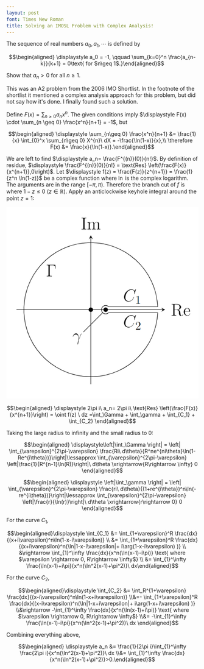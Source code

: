 ```yaml
---
layout: post
font: Times New Roman
title: Solving an IMOSL Problem with Complex Analysis!
---
```


The sequence of real numbers $a_0, a_1,\cdots$ is defined by

$$\begin{aligned} \displaystyle a_0 = -1, \qquad \sum_{k=0}^n \frac{a_{n-k}}{k+1} = 0\text{ for $n\geq 1$.}\end{aligned}$$

Show that $a_n>0$ for all $n\geq 1$.

This was an A2 problem from the 2006 IMO Shortlist. In the footnote of the shortlist it mentioned a complex analysis approach for this problem, but did not say how it's done. I finally found such a solution.

Define $\displaystyle F(x) = \sum_{n\geq 0} a_nx^n$. The given conditions imply $\displaystyle F(x) \cdot \sum_{n \geq 0} \frac{x^n}{n+1} = -1$, but

$$\begin{aligned} \displaystyle \sum_{n\geq 0} \frac{x^n}{n+1} &= \frac{1}{x} \int_{0}^x \sum_{n\geq 0} X^{n}\ dX = -\frac{\ln(1-x)}{x},\\
\therefore F(x) &= \frac{x}{\ln(1-x)}.\end{aligned}$$

We are left to find $\displaystyle a_n= \frac{F^{(n)}(0)}{n!}$. By definition of residue, $\displaystyle \frac{F^{(n)}(0)}{n!} = \text{Res} \left(\frac{F(x)}{x^{n+1}},0\right)$.
Let $\displaystyle f(z) = \frac{F(z)}{z^{n+1}} = \frac{1}{z^n \ln(1-z)}$ be a complex function where $\ln$ is the complex logarithm. The arguments are in the range $[-\pi,\pi)$. Therefore the branch cut of $f$ is where $1-z \leq 0 \ (z\in \mathbb{R})$. Apply an anticlockwise keyhole integral around the point $z=1$:

 ![The Contour](/downloads/coutour.png) 

$$\begin{aligned} \displaystyle 2\pi i\ a_n= 2\pi i\ \text{Res} \left(\frac{F(x)}{x^{n+1}}\right) = \oint f(z) \ dz =\int_\Gamma + \int_\gamma + \int_{C_1} + \int_{C_2} \end{aligned}$$

Taking the large radius to infinity and the small radius to 0:

$$\begin{aligned} \displaystyle\left|\int_\Gamma \right| = \left| \int_{\varepsilon}^{2\pi-\varepsilon} \frac{Ri\ d\theta}{R^ne^{ni\theta}\ln(1-Re^{i\theta})}\right|\lessapprox \int_{\varepsilon}^{2\pi-\varepsilon} \left|\frac{1}{R^{n-1}\ln(R)}\right|\ d\theta \xrightarrow{R\rightarrow \infty} 0 \end{aligned}$$

$$\begin{aligned} \displaystyle \left|\int_\gamma \right| = \left| \int_{\varepsilon}^{2\pi-\varepsilon} \frac{ri\ d\theta}{(1+re^{i\theta})^n\ln(-re^{i\theta})}\right|\lessapprox \int_{\varepsilon}^{2\pi-\varepsilon} \left|\frac{r}{\ln(r)}\right|\ d\theta \xrightarrow{r\rightarrow 0} 0 \end{aligned}$$

For the curve $C_1$,

$$\begin{aligned}\displaystyle \int_{C_1} &= \int_{1+\varepsilon}^R \frac{dx}{(x+i\varepsilon)^n\ln(1-x-i\varepsilon)}
\\ &= \int_{1+\varepsilon}^R \frac{dx}{(x+i\varepsilon)^n(\ln|1-x-i\varepsilon|+ i\arg(1-x-i\varepsilon) )}
\\ &\rightarrow \int_{1}^\infty \frac{dx}{x^n(\ln(x-1)-i\pi)} \text{ where $\varepsilon \rightarrow 0, R\rightarrow \infty$}
\\ &= \int_{1}^\infty \frac{\ln(x-1)+i\pi}{x^n(\ln^2(x-1)+\pi^2)}\ dx\end{aligned}$$

For the curve $C_2$,

$$\begin{aligned}\displaystyle \int_{C_2} &= \int_R^{1+\varepsilon} \frac{dx}{(x-i\varepsilon)^n\ln(1-x+i\varepsilon)}
\\&=- \int_{1+\varepsilon}^R \frac{dx}{(x-i\varepsilon)^n(\ln|1-x+i\varepsilon|+ i\arg(1-x+i\varepsilon) )}
\\&\rightarrow -\int_{1}^\infty \frac{dx}{x^n(\ln(x-1)+i\pi)} \text{ where $\varepsilon \rightarrow 0, R\rightarrow \infty$}
\\&= -\int_{1}^\infty \frac{\ln(x-1)-i\pi}{x^n(\ln^2(x-1)+\pi^2)}\ dx \end{aligned}$$

Combining everything above,

$$\begin{aligned} \displaystyle a_n &= \frac{1}{2\pi i}\int_{1}^\infty \frac{2\pi i}{x^n(\ln^2(x-1)+\pi^2)}\ dx
\\&= \int_{1}^\infty \frac{dx}{x^n(\ln^2(x-1)+\pi^2)}>0.\end{aligned}$$
